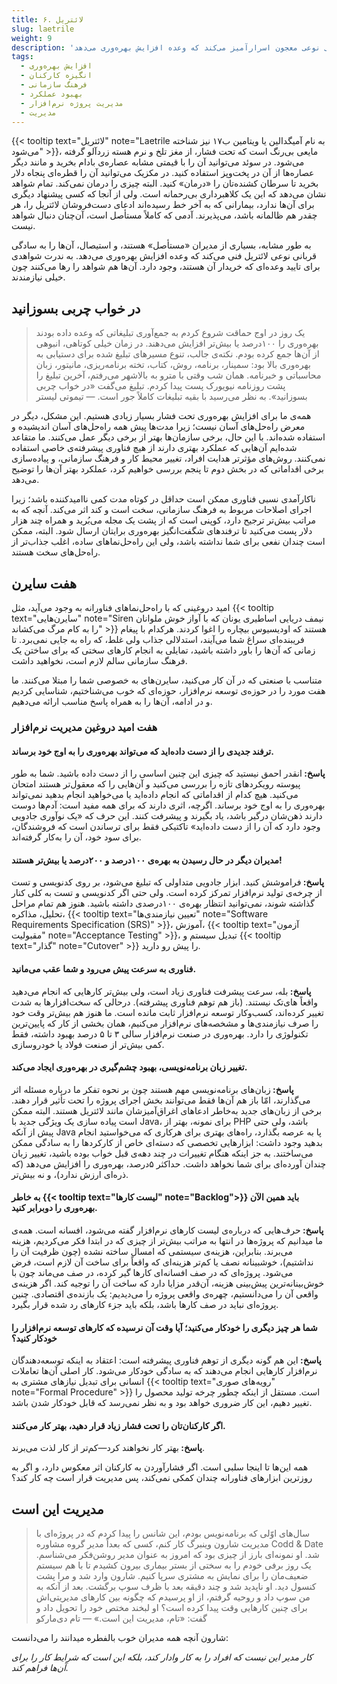```yaml
---
title: ۶. لائتریل
slug: laetrile
weight: 9
description: 'بسیاری از مدیران «مستأصل» هستند، و استیصال،‌ آن‌ها را به سادگی قربانی نوعی معجون اسرارآمیز می‌کند که وعده افزایش بهره‌وری می‌دهد'
tags:
  - افزایش بهره‌وری
  - انگیزه کارکنان
  - فرهنگ سازمانی
  - بهبود عملکرد
  - مدیریت پروژه نرم‌افزار
  - مدیریت
---
```


{{< tooltip text="لائتریل" note="Laetrile به نام آمیگدالین یا ویتامین ب۱۷ نیز شناخته می‌شود" >}}، مایعی بی‌رنگ است که تحت فشار، از مغز تلخ و نرم هسته زردآلو گرفته می‌شود. در سوئد می‌توانید آن را با قیمتی مشابه عصاره‌ی بادام بخرید و مانند دیگر عصاره‌ها از آن در پخت‌وپز استفاده کنید. در مکزیک می‌توانید آن را قطره‌ای پنجاه دلار بخرید تا سرطان کشنده‌تان را «درمان» کنید. البته چیزی را درمان نمی‌کند. تمام شواهد نشان می‌دهد که این یک کلاهبرداری بی‌رحمانه است. ولی از آنجا که کسی پیشنهاد دیگری برای آن‌ها ندارد، بیمارانی که به آخر خط رسیده‌اند ادعای دست‌فروشان لائتریل را، هر چقدر هم ظالمانه باشد، می‌پذیرند. آدمی که کاملاً مستأصل است، آن‌چنان دنبال شواهد نیست.

به طور مشابه، بسیاری از مدیران «مستأصل» هستند، و استیصال،‌ آن‌ها را به سادگی قربانی نوعی لائتریل فنی می‌کند که وعده افزایش بهره‌وری می‌دهد. به ندرت شواهدی برای تایید وعده‌ای که خریدار آن هستند، وجود دارد. آن‌ها هم شواهد را رها می‌کنند چون خیلی نیازمندند.

## در خواب چربی بسوزانید

> یک روز در اوج حماقت شروع کردم به جمع‌آوری تبلیغاتی که وعده داده بودند بهره‌وری را ۱۰۰درصد یا بیش‌تر افزایش می‌دهند. در زمان خیلی کوتاهی، انبوهی از آن‌ها جمع کرده بودم. نکته‌ی جالب، تنوع مسیرهای تبلیغ شده برای دستیابی به بهره‌وری بالا بود:‌ سمینار، برنامه، روش، کتاب، تخته برنامه‌ریزی، مانیتور، زبان محاسباتی و خبرنامه. همان شب وقتی با مترو به بالاشهر می‌رفتم، آخرین تبلیغ را پشت روزنامه نیویورک پست پیدا کردم. تبلیغ می‌گفت «در خواب چربی بسوزانید». به نظر می‌رسید با بقیه تبلیغات کاملاً‌ جور است.
> <span>— تیموتی لیستر</span>

همه‌ی ما برای افزایش بهره‌وری تحت فشار بسیار زیادی هستیم. این مشکل، دیگر در معرض راه‌حل‌های آسان نیست؛ زیرا مدت‌ها پیش همه راه‌حل‌های آسان اندیشیده و استفاده شده‌اند. با این حال، برخی سازمان‌ها بهتر از برخی دیگر عمل می‌کنند. ما متقاعد شده‌ایم آن‌هایی که عملکرد بهتری دارند از هیچ فناوری پیشرفته‌ی خاصی استفاده نمی‌کنند. روش‌های مؤثرتر هدایت افراد، تغییر محیط کار و فرهنگ سازمانی، و پیاده‌سازی برخی اقداماتی که در بخش دوم تا پنجم بررسی خواهیم کرد، عملکرد بهتر آن‌ها را توضیح می‌دهد.

ناکارآمدی نسبی فناوری ممکن است حداقل در کوتاه مدت کمی ناامیدکننده باشد؛ زیرا اجرای اصلاحات مربوط به فرهنگ سازمانی، سخت است و کند اثر می‌کند. آنچه که به مراتب بیش‌تر ترجیح دارد، کوپنی است که از پشت یک مجله می‌بُرید و همراه چند هزار دلار پست می‌کنید تا ترفندهای شگفت‌انگیز بهره‌وری برایتان ارسال شود. البته، ممکن است چندان نفعی برای شما نداشته باشد، ولی این راه‌حل‌نماهای ساده، اغلب جذاب‌تر از راه‌حل‌های سخت هستند.

## هفت سایرن

امید دروغینی که با راه‌حل‌نماهای فناورانه به وجود می‌آید، مثل {{< tooltip text="سایرن‌هایی" note="Siren نیمف دریایی اساطیری یونان که با آواز خوش ملوانان را به کام مرگ می‌کشاند" >}} هستند که اودیسیوس بیچاره را اغوا کردند. هرکدام با پیغام فریبنده‌ای سراغ شما می‌آیند، استدلالی جذاب ولی غلط، که راه به جایی نمی‌برد. تا زمانی که آن‌ها را باور داشته باشید، تمایلی به انجام کارهای سختی که برای ساختن یک فرهنگ سازمانی سالم لازم است، نخواهید داشت.

متناسب با صنعتی که در آن کار می‌کنید، سایرن‌های به خصوصی شما را مبتلا می‌کنند. ما هفت مورد را در حوزه‌ی توسعه نرم‌افزار، حوزه‌ای که خوب می‌شناختیم، شناسایی کردیم و در ادامه، آن‌ها را به همراه پاسخ مناسب ارائه می‌دهیم.

### هفت امید دروغین مدیریت نرم‌افزار

#### ترفند جدیدی را از دست داده‌اید که می‌تواند بهره‌وری را به اوج خود برساند.

<strong>پاسخ:‌ </strong>انقدر احمق نیستید که چیزی این چنین اساسی را از دست داده باشید. شما به طور پیوسته رویکردهای تازه را بررسی می‌کنید و آن‌هایی را که معقول‌تر هستند امتحان می‌کنید. هیچ کدام از اقداماتی که انجام داده‌اید یا می‌خواهید انجام بدهید نمی‌تواند بهره‌وری را به اوج خود برساند. اگرچه، اثری دارند که برای همه مفید است: آدم‌ها دوست دارند ذهن‌شان درگیر باشد، یاد بگیرند و پیشرفت کنند. این حرف که «یک نوآوری جادویی وجود دارد که آن را از دست داده‌اید» تاکتیکی فقط برای ترساندن است که فروشندگان، برای سود خود، آن را به‌کار گرفته‌اند.

#### مدیران دیگر در حال رسیدن به بهره‌ی ۱۰۰درصد و ۲۰۰درصد یا بیش‌تر هستند!

<strong>پاسخ: </strong>فراموشش کنید. ابزار جادویی متداولی که تبلیغ می‌شود، بر روی کدنویسی و تست از چرخه‌ی تولید نرم‌افزار تمرکز کرده است. ولی حتی اگر کدنویسی و تست به کلی کنار گذاشته شوند، نمی‌توانید انتظار بهره‌ی ۱۰۰درصدی داشته باشید. هنوز هم تمام مراحل تحلیل، مذاکره، 
{{< tooltip text="تعیین نیازمندی‌ها" note="Software Requirements Specification (SRS)" >}}،
آموزش، {{< tooltip text="آزمون مقبولیت" note="Acceptance Testing" >}}، تبدیل سیستم و {{< tooltip text="گذار" note="Cutover" >}} را پیش رو دارید.

#### فناوری به سرعت پیش می‌رود و شما عقب می‌مانید.

<strong>پاسخ: </strong>بله، سرعت پیشرفت فناوری زیاد است، ولی بیش‌تر کارهایی که انجام می‌دهید واقعاً های‌تک نیستند. (باز هم توهم فناوری پیشرفته). درحالی که سخت‌افزارها به شدت تغییر کرده‌اند، کسب‌وکار توسعه نرم‌افزار ثابت مانده است. ما هنوز هم بیش‌تر وقت خود را صرف نیازمندی‌ها و مشخصه‌های نرم‌افزار می‌کنیم، همان بخشی از کار که پایین‌ترین تکنولوژی را دارد. بهره‌وری در صنعت نرم‌افزار سالی ۳ تا ۵ درصد بهبود داشته، فقط کمی بیش‌تر از صنعت فولاد یا خودروسازی.

#### تغییر زبان برنامه‌نویسی، بهبود چشم‌گیری در بهره‌وری ایجاد می‌کند.

<strong>پاسخ:‌ </strong>زبان‌های برنامه‌نویسی مهم هستند چون بر نحوه تفکر ما درباره مسئله اثر می‌گذارند، امّا باز هم آن‌ها فقط می‌توانند بخش اجرای پروژه را تحت تأثیر قرار دهند. برخی از زبان‌های جدید به‌خاطر ادعاهای اغراق‌آمیزشان مانند لائتریل هستند. البته ممکن است پیاده سازی یک ویژگی جدید با Java، برای نمونه، بهتر از PHP باشد، ولی حتی پیش از آنکه Java پا به عرصه بگذارد، راه‌های بهتری برای هرکاری که می‌خواستید انجام بدهید وجود داشت: ابزارهایی تخصصی که دسته‌ای خاص از کارکردها را به سادگی ممکن می‌ساختند. به جز اینکه هنگام تغییرات در چند دهه‌ی قبل خواب بوده باشید، تغییر زبان چندان آورده‌ای برای شما نخواهد داشت. حداکثر ۵درصد، بهره‌وری را افزایش می‌دهد (که ذره‌ای ارزش ندارد)، و نه بیش‌تر.

#### به خاطر {{< tooltip text="لیست کارها" note="Backlog">}} باید همین الآن بهره‌وری را دوبرابر کنید.

<strong>پاسخ: </strong>حرف‌هایی که درباره‌ی لیست کارهای نرم‌افزار گفته می‌شود، افسانه است. همه‌ی ما میدانیم که پروژه‌ها در انتها به مراتب بیش‌تر از چیزی که در ابتدا فکر می‌کردیم، هزینه می‌برند. بنابراین، هزینه‌ی سیستمی که امسال ساخته نشده (چون ظرفیت آن را نداشتیم)، خوشبینانه نصف یا کم‌تر هزینه‌ای که واقعاً برای ساخت آن لازم است، فرض می‌شود. پروژه‌‌ای که در صف افسانه‌ای کارها گیر کرده، در صف می‌ماند چون با خوش‌بینانه‌ترین پیش‌بینی هزینه، آن‌قدر مزایا دارد که ساخت آن را توجیه کند. اگر هزینه‌ی واقعی آن را می‌دانستیم، چهره‌ی واقعی پروژه را می‌دیدیم: یک بازنده‌ی اقتصادی. چنین پروژه‌ای نباید در صف کارها باشد، بلکه باید جزء کارهای رد شده قرار بگیرد.

#### شما هر چیز دیگری را خودکار می‌کنید؛ آیا وقت آن نرسیده که کارهای توسعه نرم‌افزار را خودکار کنید؟

<strong>پاسخ: </strong>این هم گونه دیگری از توهم فناوری پیشرفته است: اعتقاد به اینکه توسعه‌دهندگان نرم‌افزار کارهایی انجام می‌دهند که به سادگی خودکار می‌شود. کار اصلی آن‌ها تعاملات انسانی برای تبدیل نیازهای مشتری به {{< tooltip text="رویه‌های صوری" note="Formal Procedure" >}} است. مستقل از اینکه چطور چرخه تولید محصول را تغییر دهیم، این کار ضروری خواهد بود و به نظر نمی‌رسد که قابل خودکار شدن باشد.

#### اگر کارکنان‌تان را تحت فشار زیاد قرار دهید، بهتر کار می‌کنند.

<strong>پاسخ: </strong>بهتر کار نخواهند کرد—کم‌تر از کار لذت می‌برند.

همه این‌ها تا اینجا سلبی است. اگر فشارآوردن به کارکنان اثر معکوس دارد، و اگر به روزترین ابزارهای فناورانه چندان کمکی نمی‌کند، پس مدیریت قرار است چه کار کند؟

## مدیریت این است

> سال‌های اوّلی که برنامه‌نویس بودم، این شانس را پیدا کردم که در پروژه‌ای با مدیریت شارون وینبرگ کار کنم، کسی که بعداً مدیر گروه مشاوره Codd & Date شد. او نمونه‌ای بارز از چیزی بود که امروز به عنوان مدیر روشن‌فکر می‌شناسم. یک روز برفی خودم را به سختی از بستر بیماری بیرون کشیدم تا با هم سیستم ضعیف‌مان را برای نمایش به مشتری سرپا کنیم. شارون وارد شد و مرا پشت کنسول دید. او ناپدید شد و چند دقیقه بعد با ظرف سوپ برگشت. بعد از آنکه به من سوپ داد و روحیه گرفتم، از او پرسیدم که چگونه بین کارهای مدیریتی‌اش برای چنین کارهایی وقت پیدا کرده است؟ او لبخند مختص خود را تحویل داد و گفت: «تام، مدیریت این است.»
> <span>— تام دی‌مارکو</span>

شارون آنچه همه مدیران خوب بالفطره میدانند را می‌دانست:

*کار مدیر این نیست که افراد را به کار وادار کند، بلکه این است که شرایط کار را برای آن‌ها فراهم کند.*
